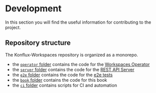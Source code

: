 # Development

In this section you will find the useful information for contributing to the project.

## Repository structure

The Konflux-Workspaces repository is organized as a monorepo.

* the [`operator` folder][operator-folder] contains the code for the [Workspaces Operator](./operator.md)
* the [`server` folder][server-folder] contains the code for the [REST API Server](./rest-api.md)
* the [`e2e` folder][e2e-folder] contains the code for the [e2e tests](./e2e/e2e.md)
* the [`book` folder][book-folder] contains the code for this book
* the [`ci` folder][ci-folder] contains scripts for CI and automation

<!-- external links -->

[operator-folder]: https://github.com/konflux-workspaces/workspaces/tree/main/operator
[server-folder]: https://github.com/konflux-workspaces/workspaces/tree/main/server
[e2e-folder]: https://github.com/konflux-workspaces/workspaces/tree/main/e2e
[book-folder]: https://github.com/konflux-workspaces/workspaces/tree/main/book
[ci-folder]: https://github.com/konflux-workspaces/workspaces/tree/main/ci
